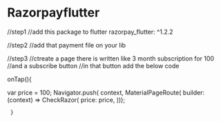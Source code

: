 # Razorpayflutter

//step1
//add this package to flutter
razorpay_flutter: ^1.2.2

//step2
//add that payment file on your lib


//step3
//ctreate a page there is written like 3 month subscription for 100
//and a subscribe button
//in that button add the below code

onTap(){

var price = 100;
Navigator.push(
        context,
        MaterialPageRoute(
            builder: (context) => CheckRazor(
                  price: price,
                )));
                
     }
     
     
     
